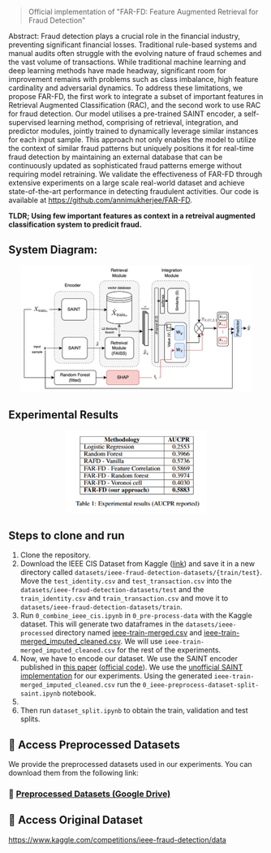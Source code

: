 
> Official implementation of "FAR-FD: Feature Augmented Retrieval for Fraud Detection"  

Abstract:
Fraud detection plays a crucial role in the financial industry, preventing significant financial losses. Traditional rule-based systems and manual audits often struggle with the evolving nature of fraud schemes and the vast volume of transactions. While traditional machine learning and deep learning methods have made headway, significant room for improvement remains with problems such as class imbalance, high feature cardinality and adversarial dynamics. To address these limitations, we propose FAR-FD, the first work to integrate a subset of important features in Retrieval Augmented Classification (RAC), and the second work to use RAC for fraud detection. Our model utilises a pre-trained SAINT encoder, a self-supervised learning method, comprising of retrieval, integration, and predictor modules, jointly trained to dynamically leverage similar instances for each input sample. This approach not only enables the model to utilize the context of similar fraud patterns but uniquely positions it for real-time fraud detection by maintaining an external database that can be continuously updated as sophisticated fraud patterns emerge without requiring model retraining. We validate the effectiveness of FAR-FD through extensive experiments on a large scale real-world dataset and achieve state-of-the-art performance in detecting fraudulent activities. Our code is available at https://github.com/annimukherjee/FAR-FD.

**TLDR; Using few important features as context in a retreival augmented classification system to predicit fraud.**



## System Diagram:

<div align="center">
    <img src="./resources/FAR-FD-Architecture-Diagram.png" width="90%">
</div>

## Experimental Results

<div align="center">
    <img src="./resources/Results_Table.png" width="55%">
</div>


## Steps to clone and run

1. Clone the repository.
2. Download the IEEE CIS Dataset from Kaggle ([link](https://www.kaggle.com/competitions/ieee-fraud-detection/data)) and save it in a new directory called `datasets/ieee-fraud-detection-datasets/{train/test}`. Move the `test_identity.csv` and `test_transaction.csv` into the `datasets/ieee-fraud-detection-datasets/test` and the `train_identity.csv` and `train_transaction.csv` and move it to `datasets/ieee-fraud-detection-datasets/train`.
3. Run `0_combine_ieee_cis.ipynb` in `0_pre-process-data` with the Kaggle dataset. This will generate two dataframes in the `datasets/ieee-processed` directory named [ieee-train-merged.csv](datasets/ieee-processed/ieee-train-merged.csv) and [ieee-train-merged_imputed_cleaned.csv](datasets/ieee-processed/ieee-train-merged_imputed_cleaned.csv). We will use `ieee-train-merged_imputed_cleaned.csv` for the rest of the experiments.
4. Now, we have to encode our dataset. We use the SAINT encoder published in [this paper](https://arxiv.org/abs/2106.01342) ([official code](https://github.com/somepago/saint)). We use the [unofficial SAINT implementation](https://github.com/ogunlao/saint?tab=readme-ov-file) for our experiments. Using the generated `ieee-train-merged_imputed_cleaned.csv` run the `0_ieee-preprocess-dataset-split-saint.ipynb` notebook.
5. 
6. Then run `dataset_split.ipynb` to obtain the train, validation and test splits.



## 📂 Access Preprocessed Datasets

We provide the preprocessed datasets used in our experiments. You can download them from the following link:

### 🔗 [**Preprocessed Datasets (Google Drive)**](https://drive.google.com/drive/folders/18Jp6mPx0kBI6_GV01fBAnj9RQtBOgOUG?usp=sharing)


## 📂 Access Original Dataset

https://www.kaggle.com/competitions/ieee-fraud-detection/data
